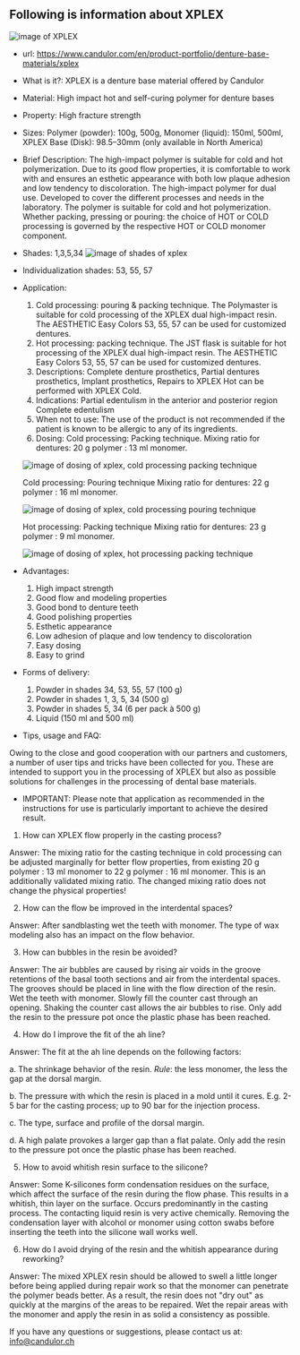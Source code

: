 ## Following is information about XPLEX

![image of XPLEX](https://www.candulor.com/sites/default/files/styles/bx_stack_3_2_w2560_cropped/public/styles/bx_stack_3_2_w2560_cropped/public/media/bx/bx-header-slider-image-item/candulor-xplex-header_1.jpg?itok=M80VvvnS)
- url: https://www.candulor.com/en/product-portfolio/denture-base-materials/xplex
- What is it?: XPLEX is a denture base material offered by Candulor
- Material: High impact hot and self-curing polymer for denture bases
- Property: High fracture strength
- Sizes: Polymer (powder): 100g, 500g, Monomer (liquid): 150ml, 500ml, XPLEX Base (Disk): 98.5–30mm (only available in North America)
- Brief Description: The high-impact polymer is suitable for cold and hot polymerization. Due to its good flow properties, it is comfortable to work with and ensures an esthetic appearance with both low plaque adhesion and low tendency to discoloration. The high-impact polymer for dual use. Developed to cover the different processes and needs in the laboratory. The polymer is suitable for cold and hot polymerization. Whether packing, pressing or pouring: the choice of HOT or COLD processing is governed by the respective HOT or COLD monomer component.
- Shades: 1,3,5,34 ![image of shades of xplex](https://www.candulor.com/sites/default/files/styles/bx_stack_5_3_w1440_cropped/public/styles/bx_stack_5_3_w1440_cropped/public/media/bx/bx-content-slider-item/20-05-13-candulor-some-1755.jpg?itok=cKarVwct)
- Individualization shades: 53, 55, 57
- Application:
  1. Cold processing: pouring & packing technique. The Polymaster is suitable for cold processing of the XPLEX dual high-impact resin. The AESTHETIC Easy Colors 53, 55, 57 can be used for customized dentures.
  2. Hot processing: packing technique. The JST flask is suitable for hot processing of the XPLEX dual high-impact resin. The AESTHETIC Easy Colors 53, 55, 57 can be used for customized dentures.
  3. Descriptions: Complete denture prosthetics, Partial dentures prosthetics, Implant prosthetics, Repairs to XPLEX Hot can be performed with XPLEX Cold.
  4. Indications: Partial edentulism in the anterior and posterior region Complete edentulism
  5. When not to use: The use of the product is not recommended if the patient is known to be allergic to any of its ingredients.
  6. Dosing: Cold processing: Packing technique. Mixing ratio for dentures: 20 g polymer : 13 ml monomer. 

  ![image of dosing of xplex, cold processing packing technique](https://www.candulor.com/sites/default/files/styles/bx_stack_5_4_w1440_cropped/public/styles/bx_stack_5_4_w1440_cropped/public/media/bx/bx-content-slider-item/xplex-mischverhaltnis-giessstopftechnik.jpg?itok=N8GgkBRr)
  
  Cold processing: Pouring technique Mixing ratio for dentures: 22 g polymer : 16 ml monomer. 

  ![image of dosing of xplex, cold processing pouring technique](https://www.candulor.com/sites/default/files/styles/bx_stack_5_4_w1440_cropped/public/styles/bx_stack_5_4_w1440_cropped/public/media/bx/bx-content-slider-item/xplex-mischverhaltnis-giesstechnik_1.jpg?itok=dM2WNpTl)

  Hot processing: Packing technique Mixing ratio for dentures: 23 g polymer : 9 ml monomer. 

  ![image of dosing of xplex, hot processing packing technique](https://www.candulor.com/sites/default/files/styles/bx_stack_5_4_w1440_cropped/public/styles/bx_stack_5_4_w1440_cropped/public/media/bx/bx-content-slider-item/xplex-mischverhaltnis-presstechnik.jpg?itok=pxtE4htX)

- Advantages:
  1. High impact strength
  2. Good flow and modeling properties
  3. Good bond to denture teeth
  4. Good polishing properties
  5. Esthetic appearance
  6. Low adhesion of plaque and low tendency to discoloration
  7. Easy dosing
  8. Easy to grind

- Forms of delivery:
  1. Powder in shades 34, 53, 55, 57 (100 g)
  2. Powder in shades 1, 3, 5, 34 (500 g)
  3. Powder in shades 5, 34 (6 per pack à 500 g)
  4. Liquid (150 ml and 500 ml)


- Tips, usage and FAQ:

Owing to the close and good cooperation with our partners and customers, a number of user tips and tricks have been collected for you. These are intended to support you in the processing of XPLEX but also as possible solutions for challenges in the processing of dental base materials.

- IMPORTANT: Please note that application as recommended in the instructions for use is particularly important to achieve the desired result.

1. How can XPLEX flow properly in the casting process?

Answer: The mixing ratio for the casting technique in cold processing can be adjusted marginally for better
flow properties, from existing 20 g polymer : 13 ml monomer to 22 g polymer : 16 ml monomer. This
is an additionally validated mixing ratio. The changed mixing ratio does not change the physical
properties!

2. How can the flow be improved in the interdental spaces?

Answer: After sandblasting wet the teeth with monomer. The type of wax modeling also has an impact on the
flow behavior.

3. How can bubbles in the resin be avoided?

Answer: The air bubbles are caused by rising air voids in the groove retentions of the basal tooth sections and
air from the interdental spaces. The grooves should be placed in line with the flow direction of the
resin. Wet the teeth with monomer. Slowly fill the counter cast through an opening. Shaking the
counter cast allows the air bubbles to rise. Only add the resin to the pressure pot once the plastic
phase has been reached.

4. How do I improve the fit of the ah line?

Answer: The fit at the ah line depends on the following factors:

a. The shrinkage behavior of the resin.
*Rule*: the less monomer, the less the gap at the dorsal margin.

b. The pressure with which the resin is placed in a mold until it cures. E.g. 2-5 bar for the casting
process; up to 90 bar for the injection process.

c. The type, surface and profile of the dorsal margin.

d. A high palate provokes a larger gap than a flat palate. Only add the resin to the pressure pot once
the plastic phase has been reached.


5. How to avoid whitish resin surface to the silicone?

Answer: Some K-silicones form condensation residues on the surface, which affect the surface of the resin
during the flow phase. This results in a whitish, thin layer on the surface. Occurs predominantly in the
casting process. The contacting liquid resin is very active chemically. Removing the condensation
layer with alcohol or monomer using cotton swabs before inserting the teeth into the silicone wall
works well.


6. How do I avoid drying of the resin and the whitish appearance during reworking?

Answer: The mixed XPLEX resin should be allowed to swell a little longer before being applied during repair
work so that the monomer can penetrate the polymer beads better. As a result, the resin does not "dry
out" as quickly at the margins of the areas to be repaired. Wet the repair areas with the monomer and
apply the resin in as solid a consistency as possible.


If you have any questions or suggestions, please contact us at: info@candulor.ch
